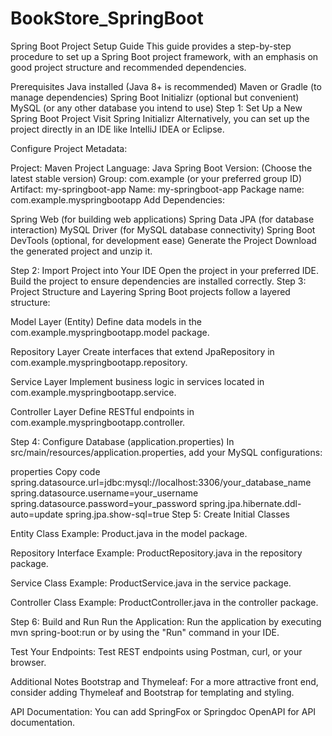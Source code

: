 # BookStore_SpringBoot


Spring Boot Project Setup Guide
This guide provides a step-by-step procedure to set up a Spring Boot project framework, with an emphasis on good project structure and recommended dependencies.

Prerequisites
Java installed (Java 8+ is recommended)
Maven or Gradle (to manage dependencies)
Spring Boot Initializr (optional but convenient)
MySQL (or any other database you intend to use)
Step 1: Set Up a New Spring Boot Project
Visit Spring Initializr
Alternatively, you can set up the project directly in an IDE like IntelliJ IDEA or Eclipse.

Configure Project Metadata:

Project: Maven Project
Language: Java
Spring Boot Version: (Choose the latest stable version)
Group: com.example (or your preferred group ID)
Artifact: my-springboot-app
Name: my-springboot-app
Package name: com.example.myspringbootapp
Add Dependencies:

Spring Web (for building web applications)
Spring Data JPA (for database interaction)
MySQL Driver (for MySQL database connectivity)
Spring Boot DevTools (optional, for development ease)
Generate the Project
Download the generated project and unzip it.




Step 2: Import Project into Your IDE
Open the project in your preferred IDE.
Build the project to ensure dependencies are installed correctly.
Step 3: Project Structure and Layering
Spring Boot projects follow a layered structure:

Model Layer (Entity)
Define data models in the com.example.myspringbootapp.model package.

Repository Layer
Create interfaces that extend JpaRepository in com.example.myspringbootapp.repository.

Service Layer
Implement business logic in services located in com.example.myspringbootapp.service.

Controller Layer
Define RESTful endpoints in com.example.myspringbootapp.controller.





Step 4: Configure Database (application.properties)
In src/main/resources/application.properties, add your MySQL configurations:

properties
Copy code
spring.datasource.url=jdbc:mysql://localhost:3306/your_database_name
spring.datasource.username=your_username
spring.datasource.password=your_password
spring.jpa.hibernate.ddl-auto=update
spring.jpa.show-sql=true
Step 5: Create Initial Classes


Entity Class
Example: Product.java in the model package.

Repository Interface
Example: ProductRepository.java in the repository package.

Service Class
Example: ProductService.java in the service package.

Controller Class
Example: ProductController.java in the controller package.

Step 6: Build and Run
Run the Application:
Run the application by executing mvn spring-boot:run or by using the "Run" command in your IDE.

Test Your Endpoints:
Test REST endpoints using Postman, curl, or your browser.



Additional Notes
Bootstrap and Thymeleaf:
For a more attractive front end, consider adding Thymeleaf and Bootstrap for templating and styling.

API Documentation:
You can add SpringFox or Springdoc OpenAPI for API documentation.







